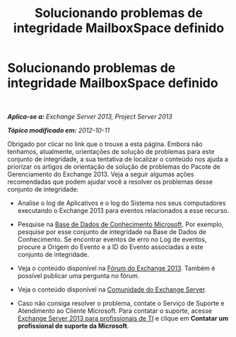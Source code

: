 ﻿---
title: Solucionando problemas de integridade MailboxSpace definido
TOCTitle: Solucionando problemas de integridade MailboxSpace definido
ms:assetid: 59e3c19a-0d92-4a04-bd38-0060c2db2639
ms:mtpsurl: https://technet.microsoft.com/pt-br/library/ms.exch.scom.mailboxstorage(v=EXCHG.150)
ms:contentKeyID: 54652023
ms.date: 12/15/2016
mtps_version: v=EXCHG.150
ms.translationtype: HT
---

# Solucionando problemas de integridade MailboxSpace definido

 

_**Aplica-se a:** Exchange Server 2013, Project Server 2013_

_**Tópico modificado em:** 2012-10-11_

Obrigado por clicar no link que o trouxe a esta página. Embora não tenhamos, atualmente, orientações de solução de problemas para este conjunto de integridade, a sua tentativa de localizar o conteúdo nos ajuda a priorizar os artigos de orientação de solução de problemas do Pacote de Gerenciamento do Exchange 2013. Veja a seguir algumas ações recomendadas que podem ajudar você a resolver os problemas desse conjunto de integridade:

  - Analise o log de Aplicativos e o log do Sistema nos seus computadores executando o Exchange 2013 para eventos relacionados a esse recurso.

  - Pesquise na [Base de Dados de Conhecimento Microsoft](https://go.microsoft.com/fwlink/p/?linkid=18175). Por exemplo, pesquise por esse conjunto de integridade na Base de Dados de Conhecimento. Se encontrar eventos de erro no Log de eventos, procure a Origem do Evento e a ID do Evento associadas a este conjunto de integridade.

  - Veja o conteúdo disponível na [Fórum do Exchange 2013](https://go.microsoft.com/fwlink/p/?linkid=257903). Também é possível publicar uma pergunta no fórum.

  - Veja o conteúdo disponível na [Comunidade do Exchange Server](https://go.microsoft.com/fwlink/p/?linkid=14927).

  - Caso não consiga resolver o problema, contate o Serviço de Suporte e Atendimento ao Cliente Microsoft. Para contatar o suporte, acesse [Exchange Server 2013 para profissionais de TI](https://go.microsoft.com/fwlink/p/?linkid=402506) e clique em **Contatar um profissional de suporte da Microsoft**.


